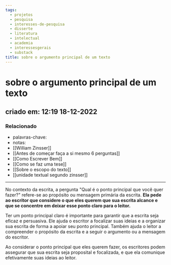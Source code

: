 ```yaml
---
tags:
  - projetos
  - pesquisa
  - interesses-de-pesquisa
  - disserte
  - literatura
  - intelectual
  - academia
  - interessesgerais
  - substack
title: sobre o argumento principal de um texto
---
```

# sobre o argumento principal de um texto
## criado em: 12:19 18-12-2022

### Relacionado
- palavras-chave:
- notas: 
- [[William Zinsser]]
- [[Antes de começar faça a si mesmo 6 perguntas]]
- [[Como Escrever Bem]]
- [[Como se faz uma tese]]
- [[Sobre o escopo do texto]]
- [[unidade textual segundo zinsser]]
---
No contexto da escrita, a pergunta "Qual é o ponto principal que você quer fazer?" refere-se ao propósito ou mensagem primária da escrita. **Ela pede ao escritor que considere o que eles querem que sua escrita alcance e que se concentre em deixar esse ponto claro para o leitor.**

Ter um ponto principal claro é importante para garantir que a escrita seja eficaz e persuasiva. Ele ajuda o escritor a focalizar suas ideias e a organizar sua escrita de forma a apoiar seu ponto principal. Também ajuda o leitor a compreender o propósito da escrita e a seguir o argumento ou a mensagem do escritor.

Ao considerar o ponto principal que eles querem fazer, os escritores podem assegurar que sua escrita seja proposital e focalizada, e que ela comunique efetivamente suas ideias ao leitor.